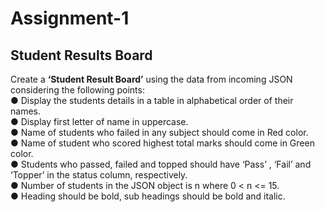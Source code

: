 # Assignment-1
## Student Results Board ##
Create a <strong>‘Student Result Board’</strong> using the data from incoming JSON considering the following points: <br>
● Display the students details in a table in alphabetical order of their names. <br>
● Display first letter of name in uppercase. <br>
● Name of students who failed in any subject should come in Red color. <br>
● Name of student who scored highest total marks should come in Green color. <br>
● Students who passed, failed and topped should have ‘Pass’ , ‘Fail’ and ‘Topper’ in the status column, respectively. <br>
● Number of students in the JSON object is n where 0 < n <= 15. <br>
● Heading should be bold, sub headings should be bold and italic. <br>
